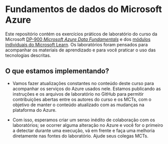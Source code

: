 # <a name="microsoft-azure-data-fundamentals"></a>Fundamentos de dados do Microsoft Azure

Este repositório contém os exercícios práticos de laboratório do curso da Microsoft [DP-900 *Microsoft Azure Data Fundamentals*](https://docs.microsoft.com/en-us/learn/certifications/courses/dp-900t00) e dos [módulos individuais do Microsoft Learn](https://docs.microsoft.com/en-us/users/23110622/collections/0kjyh8rn5gdrjj/). Os laboratórios foram pensados para acompanhar os materiais de aprendizado e para você praticar o uso das tecnologias descritas. 

## <a name="what-are-we-doing"></a>O que estamos implementando?

- Vamos fazer atualizações constantes no conteúdo deste curso para acompanhar os serviços do Azure usados nele.  Estamos publicando as instruções e os arquivos de laboratório no GitHub para permitir contribuições abertas entre os autores do curso e os MCTs, com o objetivo de manter o conteúdo atualizado com as mudanças na plataforma do Azure.

- Com isso, esperamos criar um senso inédito de colaboração com os laboratórios; se ocorrer alguma alteração no Azure e você for o primeiro a detectar durante uma execução, vá em frente e faça uma melhoria diretamente nas fontes do laboratório.  Ajude seus colegas MCTs.


